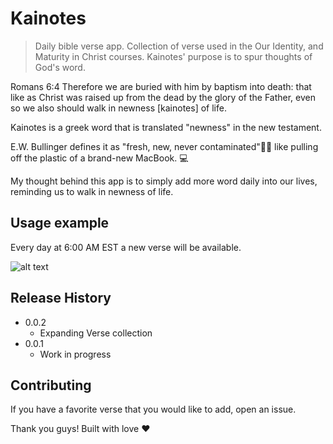 # Kainotes
> Daily bible verse app. Collection of verse used in the Our Identity, and Maturity in Christ courses. Kainotes' purpose is to spur thoughts of God's word.

Romans 6:4 Therefore we are buried with him by baptism into death: that like as Christ was raised up from the dead by the glory of the Father, even so we also should walk in newness [kainotes] of life.

Kainotes is a greek word that is translated "newness" in the new testament. 

E.W. Bullinger defines it as "fresh, new, never contaminated"🌿🌿 like pulling off the plastic of a brand-new MacBook. 💻

My thought behind this app is to simply add more word daily into our lives, reminding us to walk in newness of life. 

## Usage example

Every day at 6:00 AM EST a new verse will be available.  

![alt text](https://github.com/yen936/kainotes_public/blob/master/kainotes_black.png)

## Release History

* 0.0.2 
     * Expanding Verse collection
* 0.0.1
    * Work in progress


## Contributing

If you have a favorite verse that you would like to add, open an issue. 

Thank you guys! Built with love ❤️ 

